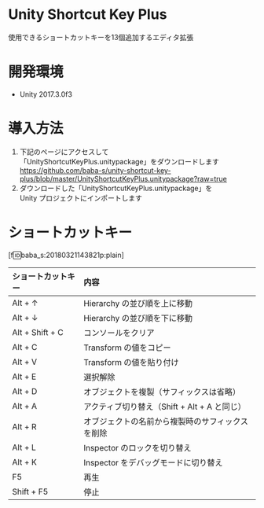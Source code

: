 # Unity Shortcut Key Plus

使用できるショートカットキーを13個追加するエディタ拡張

# 開発環境

- Unity 2017.3.0f3

# 導入方法

1. 下記のページにアクセスして  
「UnityShortcutKeyPlus.unitypackage」をダウンロードします  
https://github.com/baba-s/unity-shortcut-key-plus/blob/master/UnityShortcutKeyPlus.unitypackage?raw=true  
2. ダウンロードした「UnityShortcutKeyPlus.unitypackage」を  
Unity プロジェクトにインポートします  

# ショートカットキー

[f:id:baba_s:20180321143821p:plain]

|ショートカットキー|内容|
|:--|:--|
|Alt + ↑|Hierarchy の並び順を上に移動|
|Alt + ↓|Hierarchy の並び順を下に移動|
|Alt + Shift + C|コンソールをクリア|
|Alt + C|Transform の値をコピー|
|Alt + V|Transform の値を貼り付け|
|Alt + E|選択解除|
|Alt + D|オブジェクトを複製（サフィックスは省略）|
|Alt + A|アクティブ切り替え（Shift + Alt + A と同じ）|
|Alt + R|オブジェクトの名前から複製時のサフィックスを削除|
|Alt + L|Inspector のロックを切り替え|
|Alt + K|Inspector をデバッグモードに切り替え|
|F5|再生|
|Shift + F5|停止|